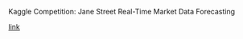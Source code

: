 Kaggle Competition:
Jane Street Real-Time Market Data Forecasting

[link](https://www.kaggle.com/competitions/jane-street-real-time-market-data-forecasting/overview)

